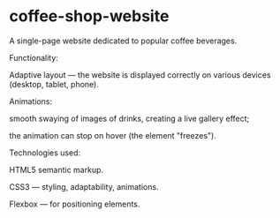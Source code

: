 # coffee-shop-website

A single-page website dedicated to popular coffee beverages.


Functionality:

Adaptive layout — the website is displayed correctly on various devices (desktop, tablet, phone).


Animations:

smooth swaying of images of drinks, creating a live gallery effect;

the animation can stop on hover (the element "freezes").


Technologies used:

HTML5 semantic markup.

CSS3 — styling, adaptability, animations.

Flexbox — for positioning elements.
